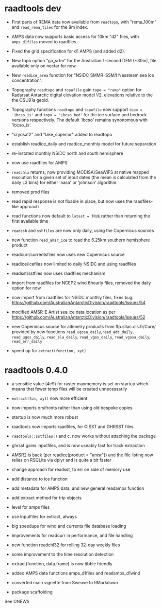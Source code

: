 # raadtools dev

* First parts of REMA data now available from `readtopo`, with "rema_100m" and `read_rema_tiles` for the 8m index. 

* AMPS data now supports basic access for 10km "d2" files, with `amps_d1files` moved to raadfiles. 

* Fixed the grid specification for d1 AMPS (and added d2). 

* New topo option "ga_srtm" for the Australian 1-second DEM (~30m), file available only on nectar for now.

* New `readice_area` function for "NSIDC SMMR-SSM/I Nasateam sea ice concentration". 

* Topography `readtopo` and `topofile` gain `topo = "ramp"` option for Radarsat 
Antarctic digital elevation model V2, elevations relative to the the OSU91a geoid.  

* Topography functions `readtopo` and `topofile` now support `topo = 'ibcso_is'` and `topo = 'ibcso_bed'` for the ice surface and bedrock versions respectively. The default 'ibcso' remains synonomous with 'ibcso_is'. 

* "cryosat2" and "lake_superior" added to readtopo

* establish readice_daily and readice_monthly model for future separation

* re-instated monthly NSIDC north and south hemisphere

* now use raadfiles for AMPS

* `readchla` returns, now providing MODISA/SeaWiFS at native mapped 
 resolution for a given set of input dates (the mean is calculated from
 the daily L3 bins) for either 'nasa' or 'johnson' algorithm
 
* removed prod files

* read rapid response is not fixable in place, but now uses the raadfiles-like approach

* read functions now default to `latest = TRUE` rather than returning the first available time

* `readssh` and `sshfiles` are now only daily, using the Copernicus sources

* new function `read_amsr_ice` to read the 6.25km southern hemisphere product

* readcurr/currentsfiles now uses new Copernicus source

* readice/icefiles now limited to daily NSIDC and using raadfiles

* readsst/sstfiles now uses raadfiles mechanism

* import from raadfiles for NCEP2 wind 6hourly files, removed the daily option for now

* now import from raadfiles for NSIDC monthly files, fixes bug https://github.com/AustralianAntarcticDivision/raadtools/issues/54

* modified AMSR-E Artist sea ice data location as per https://github.com/AustralianAntarcticDivision/raadtools/issues/52

* new Copernicus source for altimetry products from ftp.sltac.cls.fr/Core/ provided by new 
 functions `read_ugosa_daily`,`read_adt_daily`, `read_ugos_daily`, `read_sla_daily`, 
 `read_vgos_daily`, `read_vgosa_daily`, `read_err_daily`
 
* speed up for `extract(function, xyt)`

# raadtools 0.4.0

* a sensible value (4e9) for raster maxmemory is set on startup which
means that fewer temp files will be created unnecessarily

* `extract(fun, xyt)` now more efficient

* now imports orsifronts rather than using old bespoke copies

* startup is now much more robust

* raadtools now imports raadfiles, for OISST and GHRSST files

* `raadtools::sstfiles()` and c. now works without attaching the package

* ghrsst gains inputfiles, and is now useably fast for track extraction

* AMSR2 is back (per readice(product = "amsr")) and the file listing now relies on RSQLite
 via dplyr and is quite a bit faster
 
* change approach for readsst, to err on side of memory use

* add distance to ice function

* add metadata for AMPS data, and new general readamps function

* add extract method for trip objects

* level for amps files

* use inputfiles for extract, always

* big speedups for wind and currents file database loading

* improvements for readcurr in performance, and file handling

* new function readchl32 for rolling 32-day weekly files

* some improvement to the time resolution detection

* extract(function, data.frame) is now tibble friendly

* added AMPS data functions amps_d1files and readamps_d1wind

* converted main vignette from Sweave to RMarkdown

* package scaffolding


See ONEWS
